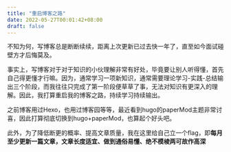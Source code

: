 ```yaml
---
title: "重启博客之路"
date: 2022-05-27T00:01:42+08:00
draft: false
---
```


不知为何，写博客总是断断续续，距离上次更新已过去快一年了，直至如今面试碰壁方才后悔莫及。

事实上，写博客对于对于知识的小伙理解非常有好处，毕竟要让别人听得懂，首先自己得更懂才行嘛。因为，通常学习一项新知识，通常需要理论学习-实践-总结输出三个阶段，而我往往只完成了第一阶段便草草了事，无法对知识有更深入的理解。因此，我打算重启我的博客之路，持续学习持续输出。

之前博客用过Hexo，也用过博客园等等，最近看到hugo的paperMod主题非常讨喜，因此打算彻底切换到hugo+paperMod，也算起个好头吧。

此外，为了降低断更的概率、提高文章质量，我在这里给自己立一个flag，即**每月至少更新一篇文章，文章长度适宜、做到通俗易懂、绝不模棱两可故作高深**
